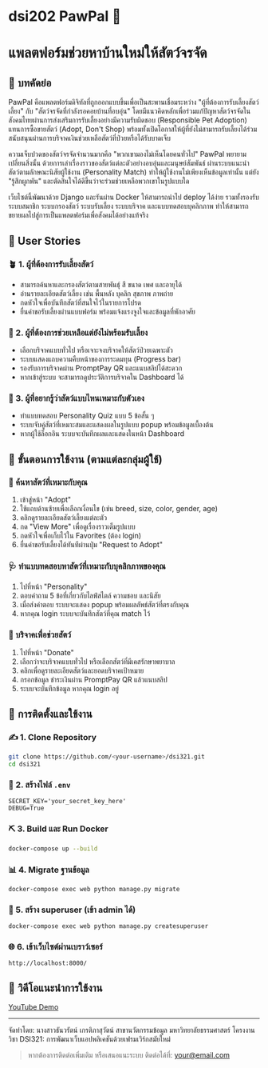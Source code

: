 # dsi202 PawPal 🐾 
# แพลตฟอร์มช่วยหาบ้านใหม่ให้สัตว์จรจัด

## 🌟 บทคัดย่อ

PawPal คือแพลตฟอร์มดิจิทัลที่ถูกออกแบบขึ้นเพื่อเป็นสะพานเชื่อมระหว่าง "ผู้ที่ต้องการรับเลี้ยงสัตว์เลี้ยง" กับ "สัตว์จรจัดที่กำลังรอคอยบ้านที่อบอุ่น" โดยมีแนวคิดหลักเพื่อร่วมแก้ปัญหาสัตว์จรจัดในสังคมไทยผ่านการส่งเสริมการรับเลี้ยงอย่างมีความรับผิดชอบ (Responsible Pet Adoption) แทนการซื้อขายสัตว์ (Adopt, Don't Shop) พร้อมทั้งเปิดโอกาสให้ผู้ที่ยังไม่สามารถรับเลี้ยงได้ร่วมสนับสนุนผ่านการบริจาคเงินช่วยเหลือสัตว์ที่ป่วยหรือได้รับบาดเจ็บ

ความเจ็บปวดของสัตว์จรจัดจำนวนมากคือ "พวกเขามองไม่เห็นโดยคนทั่วไป" PawPal พยายามเปลี่ยนสิ่งนั้น ด้วยการเล่าเรื่องราวของสัตว์แต่ละตัวอย่างอบอุ่นและมนุษย์สัมพันธ์ ผ่านระบบแนะนำสัตว์ตามลักษณะนิสัยผู้ใช้งาน (Personality Match) ทำให้ผู้ใช้งานไม่เพียงเห็นข้อมูลเท่านั้น แต่ยัง "รู้สึกผูกพัน" และตัดสินใจได้ดีขึ้นว่าจะร่วมช่วยเหลือพวกเขาในรูปแบบใด

เว็บไซต์นี้พัฒนาด้วย Django และรันผ่าน Docker ให้สามารถนำไป deploy ได้ง่าย รวมทั้งรองรับระบบสมาชิก ระบบกรองสัตว์ ระบบรับเลี้ยง ระบบบริจาค และแบบทดสอบบุคลิกภาพ ทำให้สามารถขยายผลไปสู่การเป็นแพลตฟอร์มเพื่อสังคมได้อย่างแท้จริง

## 📖 User Stories

### 🪴 1. ผู้ที่ต้องการรับเลี้ยงสัตว์

* สามารถค้นหาและกรองสัตว์ตามสายพันธุ์ สี ขนาด เพศ และอายุได้
* อ่านรายละเอียดสัตว์เลี้ยง เช่น พื้นหลัง บุคลิก สุขภาพ ภาพถ่าย
* กดหัวใจเพื่อบันทึกสัตว์ที่สนใจไว้ในรายการโปรด
* ยื่นคำขอรับเลี้ยงผ่านแบบฟอร์ม พร้อมแจ้งแรงจูงใจและข้อมูลที่พักอาศัย

### 🧡 2. ผู้ที่ต้องการช่วยเหลือแต่ยังไม่พร้อมรับเลี้ยง

* เลือกบริจาคแบบทั่วไป หรือเจาะจงบริจาคให้สัตว์ป่วยเฉพาะตัว
* ระบบแสดงแถบความคืบหน้าของการระดมทุน (Progress bar)
* รองรับการบริจาคผ่าน PromptPay QR และแนบสลิปได้สะดวก
* หากเข้าสู่ระบบ จะสามารถดูประวัติการบริจาคใน Dashboard ได้

### 🩵 3. ผู้ที่อยากรู้ว่าสัตว์แบบไหนเหมาะกับตัวเอง

* ทำแบบทดสอบ Personality Quiz แบบ 5 ข้อสั้น ๆ
* ระบบจับคู่สัตว์ที่เหมาะสมและแสดงผลในรูปแบบ popup พร้อมข้อมูลเบื้องต้น
* หากผู้ใช้ล็อกอิน ระบบจะบันทึกผลและแสดงในหน้า Dashboard

## 📝 ขั้นตอนการใช้งาน (ตามแต่ละกลุ่มผู้ใช้)

### 🌿 ค้นหาสัตว์ที่เหมาะกับคุณ

1. เข้าสู่หน้า "Adopt"
2. ใช้แถบด้านซ้ายเพื่อเลือกเงื่อนไข (เช่น breed, size, color, gender, age)
3. คลิกดูรายละเอียดสัตว์เลี้ยงแต่ละตัว
4. กด "View More" เพื่อดูเรื่องราวเต็มรูปแบบ
5. กดหัวใจเพื่อเก็บไว้ใน Favorites (ต้อง login)
6. ยื่นคำขอรับเลี้ยงได้ทันทีผ่านปุ่ม "Request to Adopt"

### 🩺 ทำแบบทดสอบหาสัตว์ที่เหมาะกับบุคลิกภาพของคุณ

1. ไปที่หน้า "Personality"
2. ตอบคำถาม 5 ข้อที่เกี่ยวกับไลฟ์สไตล์ ความชอบ และนิสัย
3. เมื่อส่งคำตอบ ระบบจะแสดง popup พร้อมผลลัพธ์สัตว์ที่ตรงกับคุณ
4. หากคุณ login ระบบจะบันทึกสัตว์ที่คุณ match ไว้

### 💸 บริจาคเพื่อช่วยสัตว์

1. ไปที่หน้า "Donate"
2. เลือกว่าจะบริจาคแบบทั่วไป หรือเลือกสัตว์ที่มีเคสรักษาพยาบาล
3. คลิกเพื่อดูรายละเอียดสัตว์และยอดบริจาคเป้าหมาย
4. กรอกข้อมูล ชำระเงินผ่าน PromptPay QR แล้วแนบสลิป
5. ระบบจะบันทึกข้อมูล หากคุณ login อยู่

## 📗 การติดตั้งและใช้งาน

### ✍️ 1. Clone Repository

```bash
git clone https://github.com/<your-username>/dsi321.git
cd dsi321
```

### 📁 2. สร้างไฟล์ `.env`

```dotenv
SECRET_KEY='your_secret_key_here'
DEBUG=True
```

### ⛏️ 3. Build และ Run Docker

```bash
docker-compose up --build
```

### 📊 4. Migrate ฐานข้อมูล

```bash
docker-compose exec web python manage.py migrate
```

### 💼 5. สร้าง superuser (เข้า admin ได้)

```bash
docker-compose exec web python manage.py createsuperuser
```

### 🌐 6. เข้าเว็บไซต์ผ่านเบราว์เซอร์

```http
http://localhost:8000/
```

## 🎥 วิดีโอแนะนำการใช้งาน

[YouTube Demo](https://www.youtube.com/watch?v=xxxxxxxxxxx)

---

จัดทำโดย: นางสาวธันวรัตน์ เกรติภาสุวัตน์
สาขานวัตกรรมข้อมูล มหาวิทยาลัยธรรมศาสตร์
โครงงานวิชา DSI321: การพัฒนาเว็บแอปพลิเคชันด้วยเฟรมเวิร์กสมัยใหม่

> หากต้องการติดต่อเพิ่มเติม หรือเสนอแนะระบบ ติดต่อได้ที่: [your@email.com](mailto:your@email.com)


